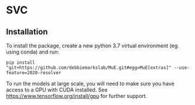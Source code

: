 

# SVC


## Installation

To install the package, create a new python 3.7 virtual environment (eg. using conda) and run:

    pip install "git+https://github.com/debbiemarkslab/MuE.git#egg=MuE[extras]" --use-feature=2020-resolver

To run the models at large scale, you will need to make sure you have access to a GPU with CUDA installed. See https://www.tensorflow.org/install/gpu for further support.
